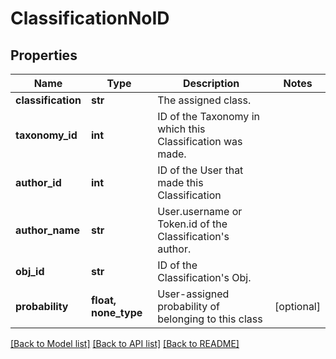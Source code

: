 # ClassificationNoID

## Properties
Name | Type | Description | Notes
------------ | ------------- | ------------- | -------------
**classification** | **str** | The assigned class. | 
**taxonomy_id** | **int** | ID of the Taxonomy in which this Classification was made. | 
**author_id** | **int** | ID of the User that made this Classification | 
**author_name** | **str** | User.username or Token.id of the Classification&#39;s author. | 
**obj_id** | **str** | ID of the Classification&#39;s Obj. | 
**probability** | **float, none_type** | User-assigned probability of belonging to this class | [optional] 

[[Back to Model list]](../README.md#documentation-for-models) [[Back to API list]](../README.md#documentation-for-api-endpoints) [[Back to README]](../README.md)


